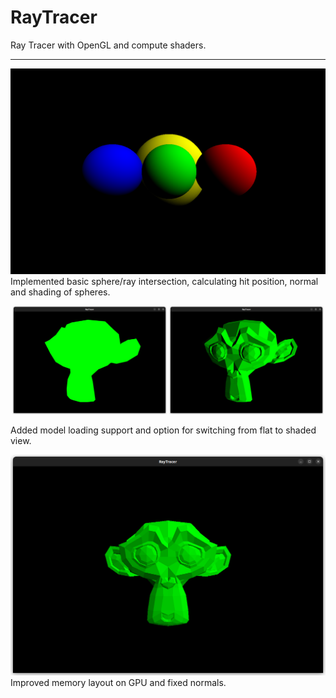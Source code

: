 # RayTracer

Ray Tracer with OpenGL and compute shaders.

---

![basicRayTracer](./renders/basicRayTracing.png)
Implemented basic sphere/ray intersection, calculating hit position, normal and shading of spheres.

<p align="center">
  <img src="./renders/modelLoadingFlatColor.png" width="49%" alt="Flat">
  <img src="./renders/modelLoadingShading.png" width="49%" alt="Shaded">
</p>
Added model loading support and option for switching from flat to shaded view.

![fixedNormalsBug](./renders/fixedNormalsBug.png)
Improved memory layout on GPU and fixed normals.
